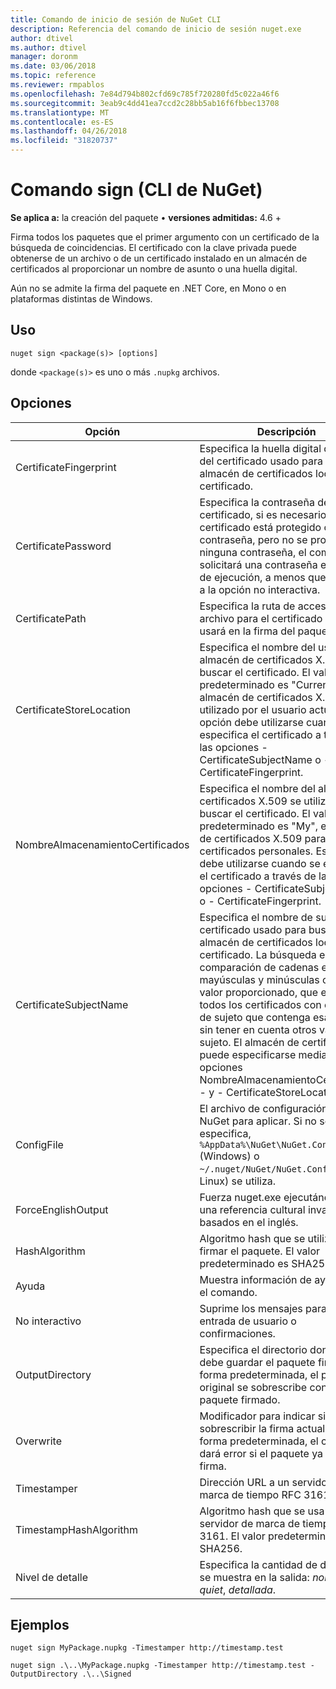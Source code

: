 ```yaml
---
title: Comando de inicio de sesión de NuGet CLI
description: Referencia del comando de inicio de sesión nuget.exe
author: dtivel
ms.author: dtivel
manager: doronm
ms.date: 03/06/2018
ms.topic: reference
ms.reviewer: rmpablos
ms.openlocfilehash: 7e84d794b802cfd69c785f720280fd5c022a46f6
ms.sourcegitcommit: 3eab9c4dd41ea7ccd2c28bb5ab16f6fbbec13708
ms.translationtype: MT
ms.contentlocale: es-ES
ms.lasthandoff: 04/26/2018
ms.locfileid: "31820737"
---
```

# <a name="sign-command-nuget-cli"></a>Comando sign (CLI de NuGet)

**Se aplica a:** la creación del paquete &bullet; **versiones admitidas:** 4.6 +

Firma todos los paquetes que el primer argumento con un certificado de la búsqueda de coincidencias. El certificado con la clave privada puede obtenerse de un archivo o de un certificado instalado en un almacén de certificados al proporcionar un nombre de asunto o una huella digital.

Aún no se admite la firma del paquete en .NET Core, en Mono o en plataformas distintas de Windows.

## <a name="usage"></a>Uso

```cli
nuget sign <package(s)> [options]
```

donde `<package(s)>` es uno o más `.nupkg` archivos.

## <a name="options"></a>Opciones

| Opción | Descripción |
| --- | --- |
| CertificateFingerprint | Especifica la huella digital de SHA-1 del certificado usado para buscar un almacén de certificados local para el certificado. |
| CertificatePassword | Especifica la contraseña del certificado, si es necesario. Si un certificado está protegido con contraseña, pero no se proporciona ninguna contraseña, el comando le solicitará una contraseña en tiempo de ejecución, a menos que-se pasó a la opción no interactiva. |
| CertificatePath | Especifica la ruta de acceso de archivo para el certificado que se usará en la firma del paquete. |
| CertificateStoreLocation | Especifica el nombre del uso del almacén de certificados X.509 para buscar el certificado. El valor predeterminado es "CurrentUser", el almacén de certificados X.509 utilizado por el usuario actual. Esta opción debe utilizarse cuando se especifica el certificado a través de las opciones - CertificateSubjectName o - CertificateFingerprint. |
| NombreAlmacenamientoCertificados | Especifica el nombre del almacén de certificados X.509 se utiliza para buscar el certificado. El valor predeterminado es "My", el almacén de certificados X.509 para los certificados personales. Esta opción debe utilizarse cuando se especifica el certificado a través de las opciones - CertificateSubjectName o - CertificateFingerprint. |
| CertificateSubjectName | Especifica el nombre de sujeto del certificado usado para buscar un almacén de certificados local para el certificado.  La búsqueda es una comparación de cadenas entre mayúsculas y minúsculas con el valor proporcionado, que encontrará todos los certificados con el nombre de sujeto que contenga esa cadena, sin tener en cuenta otros valores del sujeto.  El almacén de certificados puede especificarse mediante opciones NombreAlmacenamientoCertificados - y - CertificateStoreLocation. |
| ConfigFile | El archivo de configuración de NuGet para aplicar. Si no se especifica, `%AppData%\NuGet\NuGet.Config` (Windows) o `~/.nuget/NuGet/NuGet.Config` (Mac o Linux) se utiliza.|
| ForceEnglishOutput | Fuerza nuget.exe ejecutándose con una referencia cultural invariable, basados en el inglés. |
| HashAlgorithm | Algoritmo hash que se utilizará para firmar el paquete. El valor predeterminado es SHA256. |
| Ayuda | Muestra información de ayuda para el comando. |
| No interactivo | Suprime los mensajes para la entrada de usuario o confirmaciones. |
| OutputDirectory | Especifica el directorio donde se debe guardar el paquete firmado. De forma predeterminada, el paquete original se sobrescribe con el paquete firmado. |
| Overwrite | Modificador para indicar si se debe sobrescribir la firma actual. De forma predeterminada, el comando dará error si el paquete ya tiene una firma. |
| Timestamper | Dirección URL a un servidor de marca de tiempo RFC 3161. |
| TimestampHashAlgorithm | Algoritmo hash que se usa el servidor de marca de tiempo RFC 3161. El valor predeterminado es SHA256. |
| Nivel de detalle | Especifica la cantidad de detalle que se muestra en la salida: *normal*, *quiet*, *detallada*. |

## <a name="examples"></a>Ejemplos

```cli
nuget sign MyPackage.nupkg -Timestamper http://timestamp.test

nuget sign .\..\MyPackage.nupkg -Timestamper http://timestamp.test -OutputDirectory .\..\Signed
```